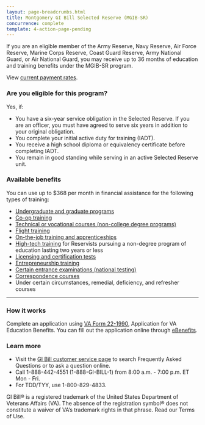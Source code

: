 ```yaml
---
layout: page-breadcrumbs.html
title: Montgomery GI Bill Selected Reserve (MGIB-SR)
concurrence: complete
template: 4-action-page-pending
---
```


<div class="va-introtext">

If you are an eligible member of the Army Reserve, Navy Reserve, Air Force Reserve, Marine Corps Reserve, Coast Guard Reserve, Army National Guard, or Air National Guard, you may receive up to 36 months of education and training benefits under the MGIB-SR program.

View [current payment rates](http://www.benefits.va.gov/gibill/resources/benefits_resources/rate_tables.asp#ch1606).
</div>


<div class="feature" markdown="1">

### Are you eligible for this program?
Yes, if:

  - You have a six-year service obligation in the Selected Reserve. If you are an officer, you must have agreed to serve six years in addition to your original obligation.
  - You complete your initial active duty for training (IADT).
  - You receive a high school diploma or equivalency certificate before completing IADT.
  - You remain in good standing while serving in an active Selected Reserve unit.
</div>

### Available benefits

You can use up to $368 per month in financial assistance for the following types of training:

- [Undergraduate and graduate programs](/education/gi-bill/higher-learning/)
- [Co-op training](/education/work-learn/co-op-training/)
- [Technical or vocational courses (non-college degree programs)](/education/work-learn/non-college-degree-program/)
- [Flight training](/education/advanced-training-and-certifications/flight-training/)
- [On-the-job training and apprenticeships](/education/work-learn/job-and-apprenticeship/)
- [High-tech training](/education/work-learn/non-traditional/accelerated-payments/) for Reservists pursuing a non-degree program of education lasting two years or less
- [Licensing and certification tests](/education/advanced-training-and-certifications/licensing-certification/)
- [Entrepreneurship training](/education/advanced-training-and-certifications/entrepreneurship-training/)
- [Certain entrance examinations (national testing)](/education/advanced-training-and-certifications/national-testing-program/)
- [Correspondence courses](/education/work-learn/non-traditional/correspondence-training/)
- Under certain circumstances, remedial, deficiency, and refresher courses

-----

### How it works

Complete an application using [VA Form 22-1990](http://www.vba.va.gov/pubs/forms/VBA-22-1990-ARE.pdf), Application for VA Education Benefits.  You can fill out the application online through [eBenefits](http://www.ebenefits.va.gov/ebenefits/vonapp).

### Learn more
- Visit the [GI Bill customer service page](http://gibill.custhelp.com/) to search Frequently Asked Questions or to ask a question online.
- Call 1-888-442-4551 (1-888-GI-BILL-1) from 8:00 a.m. - 7:00 p.m. ET Mon - Fri.
- For TDD/TYY, use 1-800-829-4833.

GI Bill&reg; is a registered trademark of the United States Department of Veterans Affairs (VA). The absence of the registration symbol&reg; does not constitute a waiver of VA’s trademark rights in that phrase. Read our Terms of Use.
